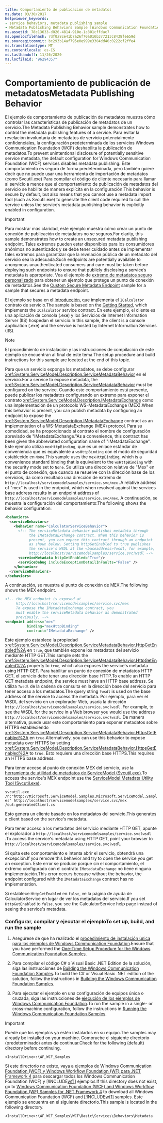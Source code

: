 ```yaml
---
title: Comportamiento de publicación de metadatos
ms.date: 03/30/2017
helpviewer_keywords:
- service behaviors, metadata publishing sample
- Metadata Publishing Behaviors Sample [Windows Communication Foundation]
ms.assetid: 78c13633-d026-4814-910e-1c801cffdac7
ms.openlocfilehash: 7df0a8ce41b7a26f70a010b377213c8438fe659d
ms.sourcegitcommit: bc293b14af795e0e999e3304dd40c0222cf2ffe4
ms.translationtype: MT
ms.contentlocale: es-ES
ms.lasthandoff: 11/26/2020
ms.locfileid: "96294357"
---
```

# <a name="metadata-publishing-behavior"></a><span data-ttu-id="9fa7c-102">Comportamiento de publicación de metadatos</span><span class="sxs-lookup"><span data-stu-id="9fa7c-102">Metadata Publishing Behavior</span></span>

<span data-ttu-id="9fa7c-103">El ejemplo de comportamiento de publicación de metadatos muestra cómo controlar las características de publicación de metadatos de un servicio.</span><span class="sxs-lookup"><span data-stu-id="9fa7c-103">The Metadata Publishing Behavior sample demonstrates how to control the metadata publishing features of a service.</span></span> <span data-ttu-id="9fa7c-104">Para evitar la revelación involuntaria de metadatos de servicio potencialmente confidenciales, la configuración predeterminada de los servicios Windows Communication Foundation (WCF) deshabilita la publicación de metadatos.</span><span class="sxs-lookup"><span data-stu-id="9fa7c-104">To prevent unintentional disclosure of potentially sensitive service metadata, the default configuration for Windows Communication Foundation (WCF) services disables metadata publishing.</span></span> <span data-ttu-id="9fa7c-105">Este comportamiento es seguro de forma predeterminada, pero también quiere decir que no puede usar una herramienta de importación de metadatos (como Svcutil.exe) Para compilar el código de cliente necesario para llamar al servicio a menos que el comportamiento de publicación de metadatos del servicio se habilite de manera explícita en la configuración.</span><span class="sxs-lookup"><span data-stu-id="9fa7c-105">This behavior is secure by default, but also means that you cannot use a metadata import tool (such as Svcutil.exe) to generate the client code required to call the service unless the service’s metadata publishing behavior is explicitly enabled in configuration.</span></span>  
  
> [!IMPORTANT]
> <span data-ttu-id="9fa7c-106">Para mostrar más claridad, este ejemplo muestra cómo crear un punto de conexión de publicación de metadatos no se seguros.</span><span class="sxs-lookup"><span data-stu-id="9fa7c-106">For clarity, this sample demonstrates how to create an unsecured metadata publishing endpoint.</span></span> <span data-ttu-id="9fa7c-107">Tales extremos pueden estar disponibles para los consumidores anónimos no autenticados y se debe tener cuidado antes de implementar tales extremos para garantizar que la revelación pública de un metadato del servicio sea la adecuada.</span><span class="sxs-lookup"><span data-stu-id="9fa7c-107">Such endpoints are potentially available to anonymous unauthenticated consumers and care must be taken before deploying such endpoints to ensure that publicly disclosing a service’s metadata is appropriate.</span></span> <span data-ttu-id="9fa7c-108">Vea el ejemplo de [extremo de metadatos seguro personalizado](custom-secure-metadata-endpoint.md) para obtener un ejemplo que protege un punto de conexión de metadatos.</span><span class="sxs-lookup"><span data-stu-id="9fa7c-108">See the [Custom Secure Metadata Endpoint](custom-secure-metadata-endpoint.md) sample for a sample that secures a metadata endpoint.</span></span>  
  
 <span data-ttu-id="9fa7c-109">El ejemplo se basa en el [Introducción](getting-started-sample.md), que implementa el `ICalculator` contrato de servicio.</span><span class="sxs-lookup"><span data-stu-id="9fa7c-109">The sample is based on the [Getting Started](getting-started-sample.md), which implements the `ICalculator` service contract.</span></span> <span data-ttu-id="9fa7c-110">En este ejemplo, el cliente es una aplicación de consola (.exe) y los Servicios de Internet Information Server (IIS) hospedan el servicio.</span><span class="sxs-lookup"><span data-stu-id="9fa7c-110">In this sample, the client is a console application (.exe) and the service is hosted by Internet Information Services (IIS).</span></span>  
  
> [!NOTE]
> <span data-ttu-id="9fa7c-111">El procedimiento de instalación y las instrucciones de compilación de este ejemplo se encuentran al final de este tema.</span><span class="sxs-lookup"><span data-stu-id="9fa7c-111">The setup procedure and build instructions for this sample are located at the end of this topic.</span></span>  
  
 <span data-ttu-id="9fa7c-112">Para que un servicio exponga los metadatos, se debe configurar <xref:System.ServiceModel.Description.ServiceMetadataBehavior> en el servicio.</span><span class="sxs-lookup"><span data-stu-id="9fa7c-112">For a service to expose metadata, the <xref:System.ServiceModel.Description.ServiceMetadataBehavior> must be configured on the service.</span></span> <span data-ttu-id="9fa7c-113">Cuando este comportamiento está presente, puede publicar los metadatos configurando un extremo para exponer el contrato <xref:System.ServiceModel.Description.IMetadataExchange> como una implementación de un protocolo WS-MetadataExchange (MEX).</span><span class="sxs-lookup"><span data-stu-id="9fa7c-113">When this behavior is present, you can publish metadata by configuring an endpoint to expose the <xref:System.ServiceModel.Description.IMetadataExchange> contract as an implementation of a WS-MetadataExchange (MEX) protocol.</span></span> <span data-ttu-id="9fa7c-114">Para su comodidad, se ha proporcionado al contrato el nombre de configuración abreviado de "IMetadataExchange."</span><span class="sxs-lookup"><span data-stu-id="9fa7c-114">As a convenience, this contract has been given the abbreviated configuration name of "IMetadataExchange".</span></span> <span data-ttu-id="9fa7c-115">Este ejemplo utiliza `mexHttpBinding`, que es un enlace estándar de conveniencia que es equivalente a `wsHttpBinding` con el modo de seguridad establecido en `None`.</span><span class="sxs-lookup"><span data-stu-id="9fa7c-115">This sample uses the `mexHttpBinding`, which is a convenience standard binding that is equivalent to the `wsHttpBinding` with the security mode set to `None`.</span></span> <span data-ttu-id="9fa7c-116">Se utiliza una dirección relativa de "Mex" en el punto de conexión, que cuando se resuelve con la dirección base de los servicios, da como resultado una dirección de extremo de `http://localhost/servicemodelsamples/service.svc/mex` .</span><span class="sxs-lookup"><span data-stu-id="9fa7c-116">A relative address of "mex" is used in the endpoint, which when resolved against the services base address results in an endpoint address of `http://localhost/servicemodelsamples/service.svc/mex`.</span></span> <span data-ttu-id="9fa7c-117">A continuación, se muestra la configuración del comportamiento:</span><span class="sxs-lookup"><span data-stu-id="9fa7c-117">The following shows the behavior configuration:</span></span>  
  
```xml  
<behaviors>  
  <serviceBehaviors>  
    <behavior name="CalculatorServiceBehavior">  
      <!-- The serviceMetadata behavior publishes metadata through   
           the IMetadataExchange contract. When this behavior is   
           present, you can expose this contract through an endpoint   
           as shown below. Setting httpGetEnabled to true publishes   
           the service's WSDL at the <baseaddress>?wsdl, for example,  
           http://localhost/servicemodelsamples/service.svc?wsdl -->  
      <serviceMetadata httpGetEnabled="True"/>  
      <serviceDebug includeExceptionDetailInFaults="False" />  
    </behavior>  
  </serviceBehaviors>  
</behaviors>  
```  
  
 <span data-ttu-id="9fa7c-118">A continuación, se muestra el punto de conexión de MEX.</span><span class="sxs-lookup"><span data-stu-id="9fa7c-118">The following shows the MEX endpoint.</span></span>  
  
```xml  
<!-- the MEX endpoint is exposed at   
     http://localhost/servicemodelsamples/service.svc/mex   
     To expose the IMetadataExchange contract, you   
     must enable the serviceMetadata behavior as demonstrated                           
     previously. -->  
<endpoint address="mex"  
          binding="mexHttpBinding"  
          contract="IMetadataExchange" />  
```  
  
 <span data-ttu-id="9fa7c-119">Este ejemplo establece la propiedad <xref:System.ServiceModel.Description.ServiceMetadataBehavior.HttpGetEnabled%2A> en `true`, que también expone los metadatos del servicio mediante HTTP GET.</span><span class="sxs-lookup"><span data-stu-id="9fa7c-119">This sample sets the <xref:System.ServiceModel.Description.ServiceMetadataBehavior.HttpGetEnabled%2A> property to `true`, which also exposes the service's metadata using HTTP GET.</span></span> <span data-ttu-id="9fa7c-120">Para habilitar un punto de conexión de metadatos HTTP GET, el servicio debe tener una dirección base HTTP.</span><span class="sxs-lookup"><span data-stu-id="9fa7c-120">To enable an HTTP GET metadata endpoint, the service must have an HTTP base address.</span></span> <span data-ttu-id="9fa7c-121">Se utiliza `?wsdl` de la cadena de consulta en la dirección base del servicio para tener acceso a los metadatos.</span><span class="sxs-lookup"><span data-stu-id="9fa7c-121">The query string `?wsdl` is used on the base address of the service to access the metadata.</span></span> <span data-ttu-id="9fa7c-122">Por ejemplo, para ver el WSDL del servicio en un explorador Web, usaría la dirección `http://localhost/servicemodelsamples/service.svc?wsdl` .</span><span class="sxs-lookup"><span data-stu-id="9fa7c-122">For example, to see the WSDL for the service in a Web browser you would use the address `http://localhost/servicemodelsamples/service.svc?wsdl`.</span></span> <span data-ttu-id="9fa7c-123">De manera alternativa, puede usar este comportamiento para exponer metadatos sobre HTTPS estableciendo <xref:System.ServiceModel.Description.ServiceMetadataBehavior.HttpsGetEnabled%2A> en `true`.</span><span class="sxs-lookup"><span data-stu-id="9fa7c-123">Alternatively, you can use this behavior to expose metadata over HTTPS by setting <xref:System.ServiceModel.Description.ServiceMetadataBehavior.HttpsGetEnabled%2A> to `true`.</span></span> <span data-ttu-id="9fa7c-124">Esto requiere una dirección base HTTPS.</span><span class="sxs-lookup"><span data-stu-id="9fa7c-124">This requires an HTTPS base address.</span></span>  
  
 <span data-ttu-id="9fa7c-125">Para tener acceso al punto de conexión MEX del servicio, use la [herramienta de utilidad de metadatos de ServiceModel (Svcutil.exe)](../servicemodel-metadata-utility-tool-svcutil-exe.md).</span><span class="sxs-lookup"><span data-stu-id="9fa7c-125">To access the service's MEX endpoint use the [ServiceModel Metadata Utility Tool (Svcutil.exe)](../servicemodel-metadata-utility-tool-svcutil-exe.md).</span></span>  
  
 `svcutil.exe /n:"http://Microsoft.ServiceModel.Samples,Microsoft.ServiceModel.Samples" http://localhost/servicemodelsamples/service.svc/mex /out:generatedClient.cs`  
  
 <span data-ttu-id="9fa7c-126">Esto genera un cliente basado en los metadatos del servicio.</span><span class="sxs-lookup"><span data-stu-id="9fa7c-126">This generates a client based on the service's metadata.</span></span>  
  
 <span data-ttu-id="9fa7c-127">Para tener acceso a los metadatos del servicio mediante HTTP GET, apunte el explorador a `http://localhost/servicemodelsamples/service.svc?wsdl` .</span><span class="sxs-lookup"><span data-stu-id="9fa7c-127">To access the service's metadata using HTTP GET, point your browser to `http://localhost/servicemodelsamples/service.svc?wsdl`.</span></span>  
  
 <span data-ttu-id="9fa7c-128">Si quita este comportamiento e intenta abrir el servicio, obtendrá una excepción.</span><span class="sxs-lookup"><span data-stu-id="9fa7c-128">If you remove this behavior and try to open the service you get an exception.</span></span> <span data-ttu-id="9fa7c-129">Este error se produce porque sin el comportamiento, el extremo configurado con el contrato `IMetadataExchange` no tiene ninguna implementación.</span><span class="sxs-lookup"><span data-stu-id="9fa7c-129">This error occurs because without the behavior, the endpoint configured with the `IMetadataExchange` contract has no implementation.</span></span>  
  
 <span data-ttu-id="9fa7c-130">Si establece `HttpGetEnabled` en `false`, ve la página de ayuda de CalculatorService en lugar de ver los metadatos del servicio.</span><span class="sxs-lookup"><span data-stu-id="9fa7c-130">If you set `HttpGetEnabled` to `false`, you see the CalculatorService help page instead of seeing the service's metadata.</span></span>  
  
### <a name="to-set-up-build-and-run-the-sample"></a><span data-ttu-id="9fa7c-131">Configurar, compilar y ejecutar el ejemplo</span><span class="sxs-lookup"><span data-stu-id="9fa7c-131">To set up, build, and run the sample</span></span>  
  
1. <span data-ttu-id="9fa7c-132">Asegúrese de que ha realizado el [procedimiento de instalación única para los ejemplos de Windows Communication Foundation](one-time-setup-procedure-for-the-wcf-samples.md).</span><span class="sxs-lookup"><span data-stu-id="9fa7c-132">Ensure that you have performed the [One-Time Setup Procedure for the Windows Communication Foundation Samples](one-time-setup-procedure-for-the-wcf-samples.md).</span></span>  
  
2. <span data-ttu-id="9fa7c-133">Para compilar el código C# o Visual Basic .NET Edition de la solución, siga las instrucciones de [Building the Windows Communication Foundation Samples](building-the-samples.md).</span><span class="sxs-lookup"><span data-stu-id="9fa7c-133">To build the C# or Visual Basic .NET edition of the solution, follow the instructions in [Building the Windows Communication Foundation Samples](building-the-samples.md).</span></span>  
  
3. <span data-ttu-id="9fa7c-134">Para ejecutar el ejemplo en una configuración de equipos única o cruzada, siga las instrucciones de [ejecución de los ejemplos de Windows Communication Foundation](running-the-samples.md).</span><span class="sxs-lookup"><span data-stu-id="9fa7c-134">To run the sample in a single- or cross-machine configuration, follow the instructions in [Running the Windows Communication Foundation Samples](running-the-samples.md).</span></span>  
  
> [!IMPORTANT]
> <span data-ttu-id="9fa7c-135">Puede que los ejemplos ya estén instalados en su equipo.</span><span class="sxs-lookup"><span data-stu-id="9fa7c-135">The samples may already be installed on your machine.</span></span> <span data-ttu-id="9fa7c-136">Compruebe el siguiente directorio (predeterminado) antes de continuar.</span><span class="sxs-lookup"><span data-stu-id="9fa7c-136">Check for the following (default) directory before continuing.</span></span>  
>
> `<InstallDrive>:\WF_WCF_Samples`  
>
> <span data-ttu-id="9fa7c-137">Si este directorio no existe, vaya a [ejemplos de Windows Communication Foundation (WCF) y Windows Workflow Foundation (WF) para .NET Framework 4](https://www.microsoft.com/download/details.aspx?id=21459) para descargar todos los Windows Communication Foundation (WCF) y [!INCLUDE[wf1](../../../../includes/wf1-md.md)] ejemplos.</span><span class="sxs-lookup"><span data-stu-id="9fa7c-137">If this directory does not exist, go to [Windows Communication Foundation (WCF) and Windows Workflow Foundation (WF) Samples for .NET Framework 4](https://www.microsoft.com/download/details.aspx?id=21459) to download all Windows Communication Foundation (WCF) and [!INCLUDE[wf1](../../../../includes/wf1-md.md)] samples.</span></span> <span data-ttu-id="9fa7c-138">Este ejemplo se encuentra en el siguiente directorio.</span><span class="sxs-lookup"><span data-stu-id="9fa7c-138">This sample is located in the following directory.</span></span>  
>
> `<InstallDrive>:\WF_WCF_Samples\WCF\Basic\Services\Behaviors\Metadata`  
